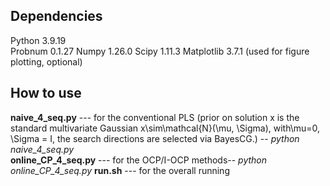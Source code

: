 ## Dependencies
Python 3.9.19  
Probnum 0.1.27 
Numpy 1.26.0
Scipy 1.11.3
Matplotlib 3.7.1 (used for figure plotting, optional)  
## How to use
**naive_4_seq.py** --- for the conventional PLS (prior on solution x is the standard multivariate Gaussian x\sim\mathcal{N}(\mu, \Sigma), with\mu=0, \Sigma = I, the search directions are selected via BayesCG.) -- *python naive_4_seq.py*  
**online_CP_4_seq.py** --- for the OCP/I-OCP methods-- *python online_CP_4_seq.py* 
**run.sh** --- for the overall running 
